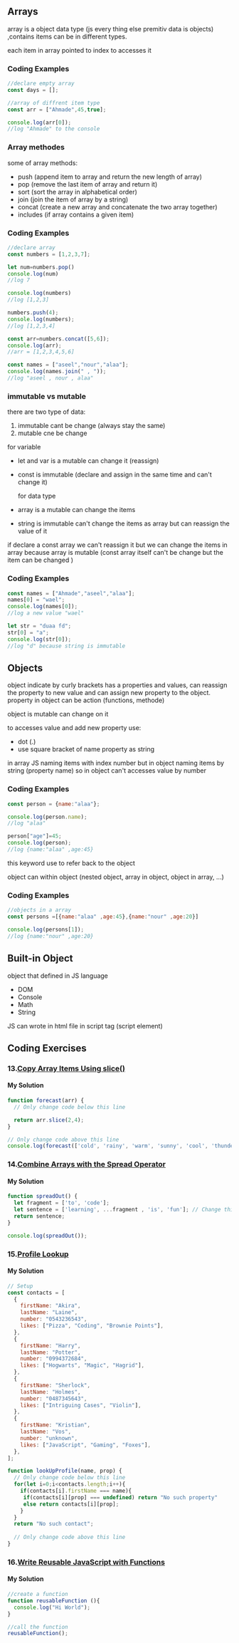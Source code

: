 ## Arrays
array is a object data type (js every thing else premitiv data is objects) ,contains items can be in different types.

each item in array pointed to index to accesses it 

 ### Coding Examples

```javascript
//declare empty array
const days = [];

//array of diffrent item type
const arr = ["Ahmade",45,true];

console.log(arr[0]);
//log "Ahmade" to the console
```

### Array methodes
 some of array methods:
  - push (append item to array and return the new length of array)
  - pop (remove the last item of array and return it)
  - sort (sort the array in alphabetical order)
  - join (join the item of array by a string)
  - concat (create a new array and concatenate the two array together)
  - includes (if array contains a given item)

 ### Coding Examples
```javascript
//declare array
const numbers = [1,2,3,7];

let num=numbers.pop()
console.log(num)
//log 7

console.log(numbers)
//log [1,2,3]

numbers.push(4);
console.log(numbers);
//log [1,2,3,4]

const arr=numbers.concat([5,6]);
console.log(arr);
//arr = [1,2,3,4,5,6]

const names = ["aseel","nour","alaa"];
console.log(names.join(" , "));
//log "aseel , nour , alaa"

```    

### immutable vs mutable
there are two type of data:
  1. immutable cant be change (always stay the same)
  2. mutable cne be change

  for variable
- let and var is a mutable can change it (reassign)
- const is immutable (declare and assign in the same time and can't change it)

  for data type  
- array is a mutable can change the items
- string is immutable can't change the items as array but can reassign the value of it

if declare a const array we can't reassign it but we can change the items in array because array is mutable  (const array itself can't be change but the item can be changed )
  
### Coding Examples
```javascript
const names = ["Ahmade","aseel","alaa"];
names[0] = "wael";
console.log(names[0]);
//log a new value "wael"

let str = "duaa fd";
str[0] = "a";
console.log(str[0]);
//log "d" because string is immutable  
```

## Objects
object indicate by curly brackets has a properties and values, can reassign the property to new value and can assign new property to the object.
property in object can be action (functions, methode)

object is mutable can change on it 

to accesses value and add new property use:
 - dot (.)
 - use square bracket of name property as string
   
in array JS naming items with index number but in object naming items by string (property name) so in object can't accesses value by number

### Coding Examples
```javascript
const person = {name:"alaa"};

console.log(person.name);
//log "alaa"

person["age"]=45;
console.log(person);
//log {name:"alaa" ,age:45}
```
this keyword use to refer back to the object

object can within object (nested object, array in object, object in array, ...)

### Coding Examples

```javascript
//objects in a array
const persons =[{name:"alaa" ,age:45},{name:"nour" ,age:20}]

console.log(persons[1]);
//log {name:"nour" ,age:20}
```

## Built-in Object
object that defined in JS language
 - DOM
 - Console
 - Math
 - String
   
JS can wrote in html file in script tag (script element)     


## Coding Exercises

### 13.[Copy Array Items Using slice()](https://www.freecodecamp.org/learn/javascript-algorithms-and-data-structures/basic-data-structures/copy-array-items-using-slice)

#### My Solution
```javascript
function forecast(arr) {
  // Only change code below this line

  return arr.slice(2,4);
}

// Only change code above this line
console.log(forecast(['cold', 'rainy', 'warm', 'sunny', 'cool', 'thunderstorms']));
```
### 14.[Combine Arrays with the Spread Operator](https://www.freecodecamp.org/learn/javascript-algorithms-and-data-structures/basic-data-structures/combine-arrays-with-the-spread-operator)

#### My Solution
```javascript
function spreadOut() {
  let fragment = ['to', 'code'];
  let sentence = ['learning', ...fragment , 'is', 'fun']; // Change this line
  return sentence;
}

console.log(spreadOut());
```
### 15.[Profile Lookup](https://www.freecodecamp.org/learn/javascript-algorithms-and-data-structures/basic-javascript/profile-lookup)

#### My Solution
```javascript
// Setup
const contacts = [
  {
    firstName: "Akira",
    lastName: "Laine",
    number: "0543236543",
    likes: ["Pizza", "Coding", "Brownie Points"],
  },
  {
    firstName: "Harry",
    lastName: "Potter",
    number: "0994372684",
    likes: ["Hogwarts", "Magic", "Hagrid"],
  },
  {
    firstName: "Sherlock",
    lastName: "Holmes",
    number: "0487345643",
    likes: ["Intriguing Cases", "Violin"],
  },
  {
    firstName: "Kristian",
    lastName: "Vos",
    number: "unknown",
    likes: ["JavaScript", "Gaming", "Foxes"],
  },
];

function lookUpProfile(name, prop) {
  // Only change code below this line 
  for(let i=0;i<contacts.length;i++){
    if(contacts[i].firstName === name){     
     if(contacts[i][prop] === undefined) return "No such property"
     else return contacts[i][prop];
    }
  }
  return "No such contact";
  
  // Only change code above this line
}
```

### 16.[Write Reusable JavaScript with Functions](https://www.freecodecamp.org/learn/javascript-algorithms-and-data-structures/basic-javascript/write-reusable-javascript-with-functions)

#### My Solution
```javascript
//create a function
function reusableFunction (){
  console.log("Hi World");
}

//call the function
reusableFunction();
```
